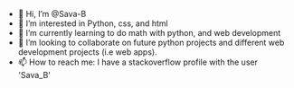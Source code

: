 - 👋 Hi, I’m @Sava-B
- 👀 I’m interested in Python, css, and html
- 🌱 I’m currently learning to do math with python, and web development
- 💞️ I’m looking to collaborate on future python projects and different web development projects (i.e web apps).
- 📫 How to reach me: I have a stackoverflow profile with the user 'Sava_B'

<!---
Sava-B/Sava-B is a ✨ special ✨ repository because its `README.md` (this file) appears on your GitHub profile.
You can click the Preview link to take a look at your changes.
--->
